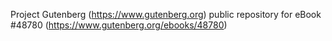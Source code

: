 Project Gutenberg (https://www.gutenberg.org) public repository for eBook #48780 (https://www.gutenberg.org/ebooks/48780)
